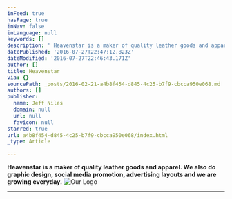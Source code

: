 ```yaml
---
inFeed: true
hasPage: true
inNav: false
inLanguage: null
keywords: []
description: ' Heavenstar is a maker of quality leather goods and apparel. We also do graphic design, social media promotion, advertising layouts and we are growing everyday. '
datePublished: '2016-07-27T22:47:12.823Z'
dateModified: '2016-07-27T22:46:43.171Z'
author: []
title: Heavenstar
via: {}
sourcePath: _posts/2016-02-21-a4b8f454-d845-4c25-b7f9-cbcca950e068.md
authors: []
publisher:
  name: Jeff Niles
  domain: null
  url: null
  favicon: null
starred: true
url: a4b8f454-d845-4c25-b7f9-cbcca950e068/index.html
_type: Article

---
```

**Heavenstar is a maker of quality leather goods and apparel. We also do graphic design, social media promotion, advertising layouts and we are growing everyday.**
![Our Logo](https://s3-us-west-2.amazonaws.com/the-grid-img/p/43b11c27cf01729c703122d340e812bddf96ba1c.gif)

****